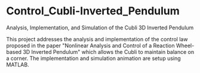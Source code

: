 # Control_Cubli-Inverted_Pendulum
Analysis, Implementation, and Simulation of the Cubli 3D Inverted Pendulum

This project addresses the analysis and implementation of the control law proposed in the paper
"Nonlinear Analysis and Control of a Reaction Wheel-based 3D Inverted Pendulum" which allows
the Cubli to maintain balance on a corner. The implementation and simulation animation are setup
using MATLAB.
